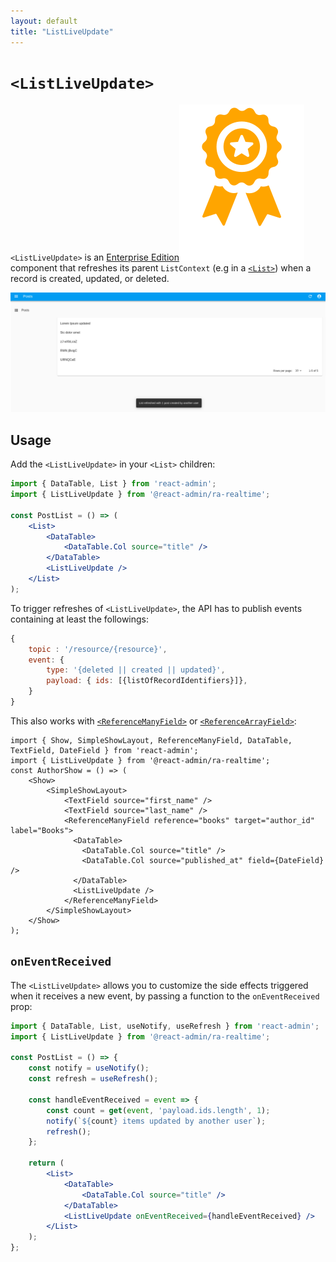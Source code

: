 ```yaml
---
layout: default
title: "ListLiveUpdate"
---
```


# `<ListLiveUpdate>`

`<ListLiveUpdate>` is an [Enterprise Edition](https://react-admin-ee.marmelab.com)<img class="icon" src="./img/premium.svg" alt="React Admin Enterprise Edition icon" /> component that refreshes its parent `ListContext` (e.g in a [`<List>`](./List.md)) when a record is created, updated, or deleted.

![ListLive](./img/ListLive.png)

## Usage

Add the `<ListLiveUpdate>` in your `<List>` children:

```jsx
import { DataTable, List } from 'react-admin';
import { ListLiveUpdate } from '@react-admin/ra-realtime';

const PostList = () => (
    <List>
        <DataTable>
            <DataTable.Col source="title" />
        </DataTable>
        <ListLiveUpdate />
    </List>
);
```

To trigger refreshes of `<ListLiveUpdate>`, the API has to publish events containing at least the followings:

```js
{
    topic : '/resource/{resource}',
    event: {
        type: '{deleted || created || updated}',
        payload: { ids: [{listOfRecordIdentifiers}]},
    }
}
```


This also works with [`<ReferenceManyField>`](https://marmelab.com/react-admin/ReferenceManyField.html) or [`<ReferenceArrayField>`](https://marmelab.com/react-admin/ReferenceArrayField.html):
```tsx
import { Show, SimpleShowLayout, ReferenceManyField, DataTable, TextField, DateField } from 'react-admin';
import { ListLiveUpdate } from '@react-admin/ra-realtime';
const AuthorShow = () => (
    <Show>
        <SimpleShowLayout>
            <TextField source="first_name" />
            <TextField source="last_name" />
            <ReferenceManyField reference="books" target="author_id" label="Books">
              <DataTable>
                <DataTable.Col source="title" />
                <DataTable.Col source="published_at" field={DateField} />
              </DataTable>
              <ListLiveUpdate />
            </ReferenceManyField>
        </SimpleShowLayout>
    </Show>
);
```

## `onEventReceived`

The `<ListLiveUpdate>` allows you to customize the side effects triggered when it receives a new event, by passing a function to the `onEventReceived` prop:

```jsx
import { DataTable, List, useNotify, useRefresh } from 'react-admin';
import { ListLiveUpdate } from '@react-admin/ra-realtime';

const PostList = () => {
    const notify = useNotify();
    const refresh = useRefresh();

    const handleEventReceived = event => {
        const count = get(event, 'payload.ids.length', 1);
        notify(`${count} items updated by another user`);
        refresh();
    };

    return (
        <List>
            <DataTable>
                <DataTable.Col source="title" />
            </DataTable>
            <ListLiveUpdate onEventReceived={handleEventReceived} />
        </List>
    );
};
```
